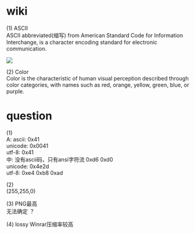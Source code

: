 # wiki
(1) ASCII  
ASCII abbreviated(缩写) from American Standard Code for Information Interchange, is a character encoding standard for electronic communication. 

![](https://gss1.bdstatic.com/9vo3dSag_xI4khGkpoWK1HF6hhy/baike/c0%3Dbaike150%2C5%2C5%2C150%2C50/sign=c05506e79482d158af8f51e3e16372bd/c2fdfc039245d688c56332adacc27d1ed21b2451.jpg)

(2) Color  
Color  is the characteristic of human visual perception described through color categories, with names such as red, orange, yellow, green, blue, or purple. 

# question
(1)  
A: ascii: 0x41  
unicode: 0x0041  
utf-8: 0x41  
中: 没有ascii码，只有ansi字符流 0xd6 0xd0  
unicode: 0x4e2d  
utf-8: 0xe4 0xb8 0xad  

(2)  
(255,255,0)  

(3) PNG最高  
无法确定 ？  

(4) lossy Winrar压缩率较高